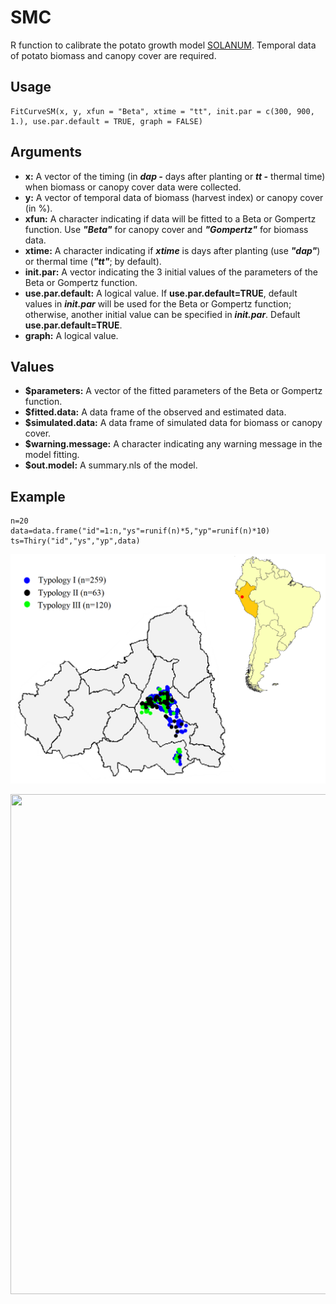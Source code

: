 SMC
=====

R function to calibrate the potato growth model [SOLANUM](https://doi.org/10.21223/P3/E71OS6). Temporal data of potato biomass and canopy cover are required.

Usage
-----
```{r eval=F}
FitCurveSM(x, y, xfun = "Beta", xtime = "tt", init.par = c(300, 900, 1.), use.par.default = TRUE, graph = FALSE)

```
Arguments
-----
- **x:** A vector of the timing (in __*dap -*__ days after planting or __*tt -*__ thermal time) when biomass or canopy cover data were collected.
- **y:** A vector of temporal data of biomass (harvest index) or canopy cover (in %). 
- **xfun:** A character indicating if data will be fitted to a Beta or Gompertz function. Use __*"Beta"*__ for canopy cover and __*"Gompertz"*__ for biomass data.
- **xtime:** A character indicating if __*xtime*__ is days after planting (use __*"dap"*__) or thermal time (__*"tt"*__; by default).
- **init.par:** A vector indicating the 3 initial values of the parameters of the Beta or Gompertz function.
- **use.par.default:** A logical value. If __use.par.default=TRUE__, default values in __*init.par*__ will be used for the Beta or Gompertz function; otherwise, another initial value can be specified in __*init.par*__. Default __use.par.default=TRUE__.
- **graph:** A logical value.

Values
-----
- **$parameters:** A vector of the fitted parameters of the Beta or Gompertz function.
- **$fitted.data:** A data frame of the observed and estimated data.
- **$simulated.data:**  A data frame of simulated data for biomass or canopy cover.
- **$warning.message:** A character indicating any warning message in the model fitting.
- **$out.model:** A summary.nls of the model.

Example
-----
```{r eval=F}
n=20
data=data.frame("id"=1:n,"ys"=runif(n)*5,"yp"=runif(n)*10)
ts=Thiry("id","ys","yp",data)
```
![plot](https://github.com/jninanya/SMC/blob/main/Picture1.png)

<img src="[https://your-image-url.type](https://github.com/jninanya/SMC/blob/main/Picture1.png)" width="800" height="800">
